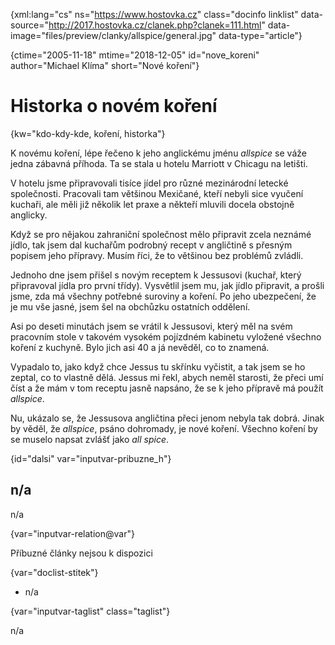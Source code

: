
{xml:lang="cs" ns="https://www.hostovka.cz" class="docinfo linklist" data-source="http://2017.hostovka.cz/clanek.php?clanek=111.html" data-image="files/preview/clanky/allspice/general.jpg" data-type="article"}

{ctime="2005-11-18" mtime="2018-12-05" id="nove_koreni" author="Michael Klíma" short="Nové koření"}

# Historka o novém koření

<!-- generated attribute kw by user_updatekw.sh on 2021-01-05, do not edit -->

{kw="kdo-kdy-kde, koření, historka"}

K novému koření, lépe řečeno k jeho anglickému jménu _allspice_ se váže jedna zábavná příhoda. Ta se stala u hotelu Marriott v Chicagu na letišti.

V hotelu jsme připravovali tisíce jídel pro různé mezinárodní letecké společnosti. Pracovali tam většinou Mexičané, kteří nebyli sice vyučení kuchaři, ale měli již několik let praxe a někteří mluvili docela obstojně anglicky.

Když se pro nějakou zahraniční společnost mělo připravit zcela neznámé jídlo, tak jsem dal kuchařům podrobný recept v angličtině s přesným popisem jeho přípravy. Musím říci, že to většinou bez problémů zvládli.

Jednoho dne jsem přišel s novým receptem k Jessusovi (kuchař, který připravoval jídla pro první třídy). Vysvětlil jsem mu, jak jídlo připravit, a prošli jsme, zda má všechny potřebné suroviny a koření. Po jeho ubezpečení, že je mu vše jasné, jsem šel na obchůzku ostatních oddělení.

Asi po deseti minutách jsem se vrátil k Jessusovi, který měl na svém pracovním stole v takovém vysokém pojízdném kabinetu vyložené všechno koření z kuchyně. Bylo jich asi 40 a já nevěděl, co to znamená.

Vypadalo to, jako když chce Jessus tu skřínku vyčistit, a tak jsem se ho zeptal, co to vlastně dělá. Jessus mi řekl, abych neměl starosti, že přeci umí číst a že mám v tom receptu jasně napsáno, že se k jeho přípravě má použít _allspice_.

Nu, ukázalo se, že Jessusova angličtina přeci jenom nebyla tak dobrá. Jinak by věděl, že _allspice_, psáno dohromady, je nové koření. Všechno koření by se muselo napsat zvlášť jako _all spice_.

{id="dalsi" var="inputvar-pribuzne_h"}

## n/a

n/a

{var="inputvar-relation@var"}

Příbuzné články nejsou k dispozici

{var="doclist-stitek"}

  * n/a

{var="inputvar-taglist" class="taglist"}

n/a

